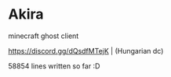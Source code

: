 # Akira
minecraft ghost client

https://discord.gg/dQsdfMTejK | (Hungarian dc)

58854 lines written so far :D
